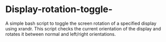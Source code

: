 # Display-rotation-toggle-
A simple bash script to toggle the screen rotation of a specified display using xrandr. This script checks the current orientation of the display and rotates it between normal and left/right orientations. 
